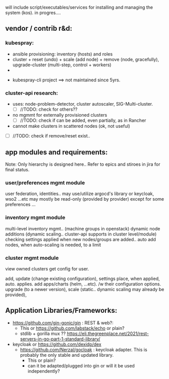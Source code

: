 will include script/executables/services for installing and managing the system (kos).
in progres....

## vendor / contrib r&d:

### kubespray:
- ansible provisioning: inventory (hosts) and roles
- cluster + reset (undo) + scale (add node) + remove (node, gracefully), upgrade-cluster (multi-step, control + workers)
- 

+ kubespray-cli project ==> not maintained since 5yrs.

### cluster-api research:

- uses: node-problem-detector, cluster autoscaler, SIG-Multi-cluster.  
    - [ ] //TODO: check for others??
- no mgmmt for externally provisioned clusters
    - [ ] //TODO: check if can be added, even partially, as in Rancher
- cannot make clusters in scattered nodes (ok, not useful)
- [ ] //TODO: check if remove/reset exist..


## app modules and requirements:

Note: Only hierarchy is designed here.. Refer to epics and stiroes in jira for final status.

### user/preferences mgmt module
user federation, identities.. may use/utilize argocd's library or keycloak, wso2 ...etc
may mostly be read-only (provided by provider) except for some preferences ...

### inventory mgmt module
multi-level inventory mgmt.. (machine groups in openstack)
    dynamic node additions (dynamic scaling.. cluster-api supports in cluster level/module) checking
    settings applied when new nodes/groups are added..
    auto add nodes, when auto-scaling is needed, to a limit

### cluster mgmt module
view owned clusters
    get config for user.

add, 
update (change existing configuration),
    settings place, when applied, auto. applies.
    add apps/charts (helm, ...etc). /w their configuration options.
upgrade (to a newer version), 
scale (static.. dynamic scaling may already be provided), 

## Application Libraries/Frameworks:

- https://github.com/gin-gonic/gin  : REST & web?:
    - This or https://github.com/labstack/echo or plain?
    - stdlib + gorilla mux ??
  https://eli.thegreenplace.net/2021/rest-servers-in-go-part-1-standard-library/
- keycloak or https://github.com/dexidp/dex
    - https://github.com/Nerzal/gocloak  : keycloak adapter. This is probably the only stable and updated library.
        - This or plain?
        - can it be adapted/plugged into gin or will it be used independently?

